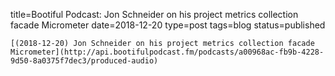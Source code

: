 
title=Bootiful Podcast: Jon Schneider on his project metrics collection facade Micrometer
date=2018-12-20
type=post
tags=blog
status=published
~~~~~~
[(2018-12-20) Jon Schneider on his project metrics collection facade Micrometer](http://api.bootifulpodcast.fm/podcasts/a00968ac-fb9b-4228-9d50-8a0375f7dec3/produced-audio) 
            